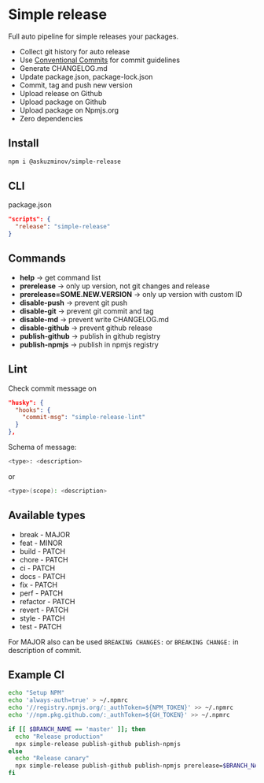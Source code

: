 # Simple release

Full auto pipeline for simple releases your packages.

- Collect git history for auto release
- Use [Conventional Commits](https://www.conventionalcommits.org/en/v1.0.0/) for commit guidelines
- Generate CHANGELOG.md
- Update package.json, package-lock.json
- Commit, tag and push new version
- Upload release on Github
- Upload package on Github
- Upload package on Npmjs.org
- Zero dependencies

## Install

```bash
npm i @askuzminov/simple-release
```

## CLI

package.json

```json
"scripts": {
  "release": "simple-release"
}
```

## Commands

- **help** -> get command list
- **prerelease** -> only up version, not git changes and release
- **prerelease=SOME.NEW.VERSION** -> only up version with custom ID
- **disable-push** -> prevent git push
- **disable-git** -> prevent git commit and tag
- **disable-md** -> prevent write CHANGELOG.md
- **disable-github** -> prevent github release
- **publish-github** -> publish in github registry
- **publish-npmjs** -> publish in npmjs registry

## Lint

Check commit message on

```json
"husky": {
  "hooks": {
    "commit-msg": "simple-release-lint"
  }
},
```

Schema of message:

```bash
<type>: <description>
```

or

```bash
<type>(scope): <description>
```

## Available types

- break - MAJOR
- feat - MINOR
- build - PATCH
- chore - PATCH
- ci - PATCH
- docs - PATCH
- fix - PATCH
- perf - PATCH
- refactor - PATCH
- revert - PATCH
- style - PATCH
- test - PATCH

For MAJOR also can be used `BREAKING CHANGES:` or `BREAKING CHANGE:` in description of commit.

## Example CI

```bash
echo "Setup NPM"
echo 'always-auth=true' > ~/.npmrc
echo '//registry.npmjs.org/:_authToken=${NPM_TOKEN}' >> ~/.npmrc
echo '//npm.pkg.github.com/:_authToken=${GH_TOKEN}' >> ~/.npmrc

if [[ $BRANCH_NAME == 'master' ]]; then
  echo "Release production"
  npx simple-release publish-github publish-npmjs
else
  echo "Release canary"
  npx simple-release publish-github publish-npmjs prerelease=$BRANCH_NAME.$BUILD_ID
fi
```
